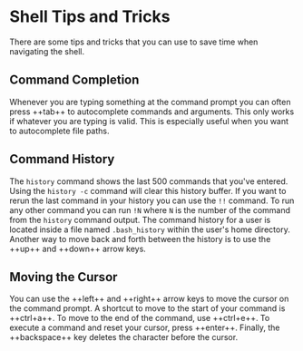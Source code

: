 # Shell Tips and Tricks

There are some tips and tricks that you can use to save time when navigating the shell.

## Command Completion

Whenever you are typing something at the command prompt you can often press ++tab++ to autocomplete commands and arguments. This only works if whatever you are typing is valid. This is especially useful when you want to autocomplete file paths.

## Command History

The `history` command shows the last 500 commands that you've entered. Using the `history -c` command will clear this history buffer. If you want to rerun the last command in your history you can use the `!!` command. To run any other command you can run `!N` where `N` is the number of the command from the `history` command output. The command history for a user is located inside a file named `.bash_history` within the user's home directory. Another way to move back and forth between the history is to use the ++up++ and ++down++ arrow keys.

## Moving the Cursor

You can use the ++left++ and ++right++ arrow keys to move the cursor on the command prompt. A shortcut to move to the start of your command is ++ctrl+a++. To move to the end of the command, use ++ctrl+e++. To execute a command and reset your cursor, press ++enter++. Finally, the ++backspace++ key deletes the character before the cursor.
